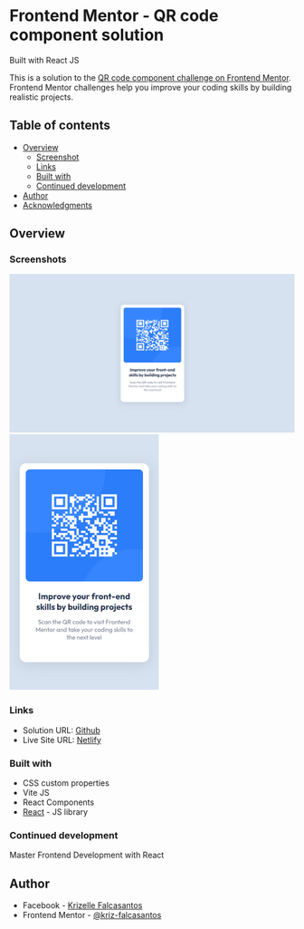 # Frontend Mentor - QR code component solution

Built with React JS

This is a solution to the [QR code component challenge on Frontend Mentor](https://www.frontendmentor.io/challenges/qr-code-component-iux_sIO_H). Frontend Mentor challenges help you improve your coding skills by building realistic projects.

## Table of contents

- [Overview](#overview)
  - [Screenshot](#screenshot)
  - [Links](#links)
  - [Built with](#built-with)
  - [Continued development](#continued-development)
- [Author](#author)
- [Acknowledgments](#acknowledgments)

## Overview

### Screenshots

<!-- Mobile and Desktop View -->

![](./screenshots/desktop.png)
![](./screenshots/mobile.png)

### Links

- Solution URL: [Github](https://github.com/kriz-falcasantos/fm_qr-code-component)
- Live Site URL: [Netlify](https://fmkriz-qrcode-component.netlify.app)

### Built with

- CSS custom properties
- Vite JS
- React Components
- [React](https://reactjs.org/) - JS library

### Continued development

Master Frontend Development with React

## Author

- Facebook - [Krizelle Falcasantos](https://www.facebook.com/krizellemaebfalcasantos)
- Frontend Mentor - [@kriz-falcasantos](https://www.frontendmentor.io/profile/kriz-falcasantos)
